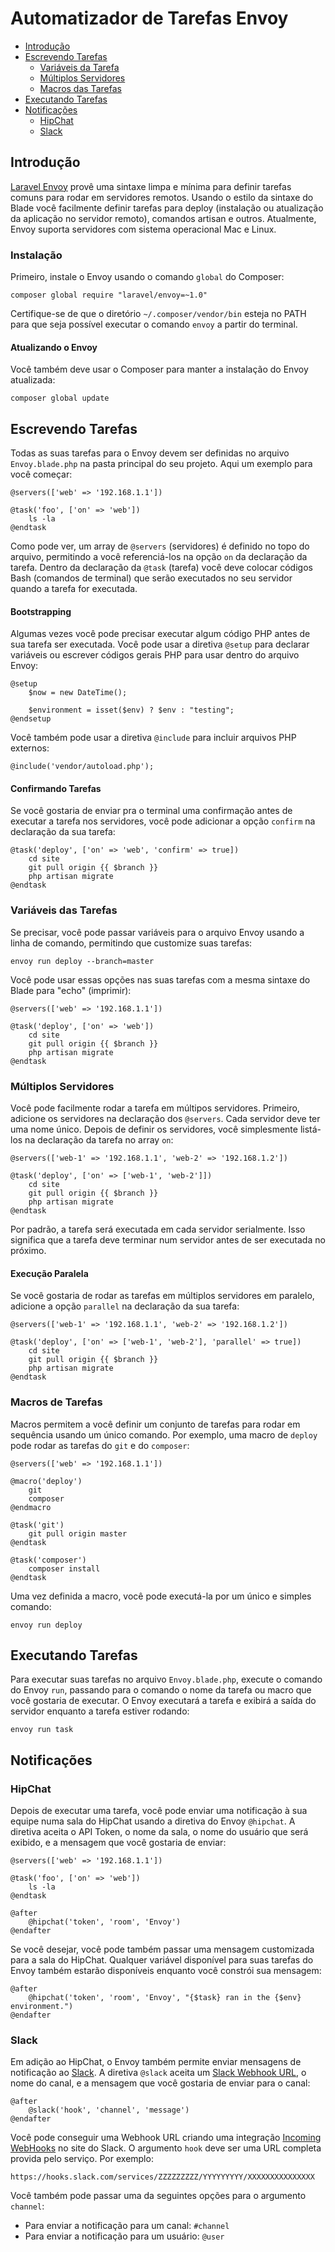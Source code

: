 # Automatizador de Tarefas Envoy

- [Introdução](#introduction)
- [Escrevendo Tarefas](#writing-tasks)
	- [Variáveis da Tarefa](#task-variables)
	- [Múltiplos Servidores](#envoy-multiple-servers)
	- [Macros das Tarefas](#envoy-task-macros)
- [Executando Tarefas](#envoy-running-tasks)
- [Notificações](#envoy-notifications)
	- [HipChat](#hipchat)
	- [Slack](#slack)

<a name="introduction"></a>
## Introdução

[Laravel Envoy](https://github.com/laravel/envoy) provê uma sintaxe limpa e mínima para definir tarefas comuns para rodar em servidores remotos. Usando o estilo da sintaxe do Blade você facilmente definir tarefas para deploy (instalação ou atualização da aplicação no servidor remoto), comandos artisan e outros. Atualmente, Envoy suporta servidores com sistema operacional Mac e Linux.

<a name="envoy-installation"></a>
### Instalação

Primeiro, instale o Envoy usando o comando `global` do Composer:

	composer global require "laravel/envoy=~1.0"

Certifique-se de que o diretório `~/.composer/vendor/bin` esteja no PATH para que seja possível executar o comando `envoy` a partir do terminal.

#### Atualizando o Envoy

Você também deve usar o Composer para manter a instalação do Envoy atualizada:

	composer global update

<a name="writing-tasks"></a>
## Escrevendo Tarefas

Todas as suas tarefas para o Envoy devem ser definidas no arquivo `Envoy.blade.php` na pasta principal do seu projeto. Aqui um exemplo para você começar:

	@servers(['web' => '192.168.1.1'])

	@task('foo', ['on' => 'web'])
		ls -la
	@endtask

Como pode ver, um array de `@servers` (servidores) é definido no topo do arquivo, permitindo a você referenciá-los na opção `on` da declaração da tarefa. Dentro da declaração da `@task` (tarefa) você deve colocar códigos Bash (comandos de terminal) que serão executados no seu servidor  quando a tarefa for executada.

#### Bootstrapping

Algumas vezes você pode precisar executar algum código PHP antes de sua tarefa ser executada. Você pode usar a diretiva `@setup` para declarar variáveis ou escrever códigos gerais PHP para usar dentro do arquivo Envoy:

	@setup
		$now = new DateTime();
    
		$environment = isset($env) ? $env : "testing";
	@endsetup

Você também pode usar a diretiva `@include` para incluir arquivos PHP externos:

	@include('vendor/autoload.php');

#### Confirmando Tarefas

Se você gostaria de enviar pra o terminal uma confirmação antes de executar a tarefa nos servidores, você pode adicionar a opção `confirm` na declaração da sua tarefa:

	@task('deploy', ['on' => 'web', 'confirm' => true])
		cd site
		git pull origin {{ $branch }}
		php artisan migrate
	@endtask

<a name="task-variables"></a>
### Variáveis das Tarefas

Se precisar, você pode passar variáveis para o arquivo Envoy usando a linha de comando, permitindo que customize suas tarefas:

	envoy run deploy --branch=master

Você pode usar essas opções nas suas tarefas com a mesma sintaxe do Blade para "echo" (imprimir):

	@servers(['web' => '192.168.1.1'])

	@task('deploy', ['on' => 'web'])
		cd site
		git pull origin {{ $branch }}
		php artisan migrate
	@endtask

<a name="envoy-multiple-servers"></a>
### Múltiplos Servidores

Você pode facilmente rodar a tarefa em múltipos servidores. Primeiro, adicione os servidores na declaração dos `@servers`. Cada servidor deve ter uma nome único. Depois de definir os servidores, você simplesmente listá-los na declaração da tarefa no array `on`:

	@servers(['web-1' => '192.168.1.1', 'web-2' => '192.168.1.2'])

	@task('deploy', ['on' => ['web-1', 'web-2']])
		cd site
		git pull origin {{ $branch }}
		php artisan migrate
	@endtask

Por padrão, a tarefa será executada em cada servidor serialmente. Isso significa que a tarefa deve terminar num servidor antes de ser executada no próximo.

#### Execução Paralela

Se você gostaria de rodar as tarefas em múltiplos servidores em paralelo, adicione a opção `parallel` na declaração da sua tarefa:

	@servers(['web-1' => '192.168.1.1', 'web-2' => '192.168.1.2'])

	@task('deploy', ['on' => ['web-1', 'web-2'], 'parallel' => true])
		cd site
		git pull origin {{ $branch }}
		php artisan migrate
	@endtask

<a name="envoy-task-macros"></a>
### Macros de Tarefas

Macros permitem a você definir um conjunto de tarefas para rodar em sequência usando um único comando. Por exemplo, uma macro de `deploy` pode rodar as tarefas do `git` e do `composer`:

	@servers(['web' => '192.168.1.1'])

	@macro('deploy')
		git
		composer
	@endmacro

	@task('git')
		git pull origin master
	@endtask

	@task('composer')
		composer install
	@endtask

Uma vez definida a macro, você pode executá-la por um único e simples comando:

	envoy run deploy

<a name="envoy-running-tasks"></a>
## Executando Tarefas

Para executar suas tarefas no arquivo `Envoy.blade.php`, execute o comando do Envoy `run`, passando para o comando o nome da tarefa ou macro que você gostaria de executar. O Envoy executará a tarefa e exibirá a saída do servidor enquanto a tarefa estiver rodando:

	envoy run task

<a name="envoy-notifications"></a>
<a name="envoy-hipchat-notifications"></a>
## Notificações

<a name="hipchat"></a>
### HipChat

Depois de executar uma tarefa, você pode enviar uma notificação à sua equipe numa sala do HipChat usando a diretiva do Envoy `@hipchat`. A diretiva aceita o API Token, o nome da sala, o nome do usuário que será exibido, e a mensagem que você gostaria de enviar:

	@servers(['web' => '192.168.1.1'])

	@task('foo', ['on' => 'web'])
		ls -la
	@endtask

	@after
		@hipchat('token', 'room', 'Envoy')
	@endafter

Se você desejar, você pode também passar uma mensagem customizada para a sala do HipChat. Qualquer variável disponível para suas tarefas do Envoy também estarão disponíveis enquanto você constrói sua mensagem:

	@after
		@hipchat('token', 'room', 'Envoy', "{$task} ran in the {$env} environment.")
	@endafter

<a name="slack"></a>
### Slack

Em adição ao HipChat, o Envoy também permite enviar mensagens de notificação ao [Slack](https://slack.com). A diretiva `@slack` aceita um [Slack Webhook URL](https://my.slack.com/services/new/incoming-webhook/), o nome do canal, e a mensagem que você gostaria de enviar para o canal:

	@after
		@slack('hook', 'channel', 'message')
	@endafter

Você pode conseguir uma Webhook URL criando uma integração [Incoming WebHooks](https://my.slack.com/services/new/incoming-webhook/) no  site do Slack. O argumento `hook` deve ser uma URL completa provida pelo serviço. Por exemplo:

	https://hooks.slack.com/services/ZZZZZZZZZ/YYYYYYYYY/XXXXXXXXXXXXXXX

Você também pode passar uma da seguintes opções para o argumento `channel`:

- Para enviar a notificação para um canal: `#channel`
- Para enviar a notificação para um usuário: `@user`



